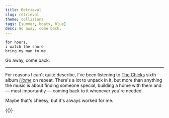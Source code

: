 ```yaml
---
title: Retrieval
slug: retrieval
theme: collisions
tags: [summer, boats, blue]
desc: Go away, come back.
---
```


```
for hours,
i watch the shore
bring my man to me
```

Go away, come back.

<!--more-->

---

For reasons I can't quite describe, I've been listening to [The Chicks][1] sixth album [*Home*][2] on repeat.
There's a lot to unpack in it, but more than anything the music is about finding someone special, building a home with them and — most importantly — coming back to it whenever you're needed.

Maybe that's cheesy, but it's always worked for me.

[1]: https://en.wikipedia.org/wiki/The_Chicks
[2]: https://en.wikipedia.org/wiki/Home_(Dixie_Chicks_album)
[3]: https://youtu.be/d2nfkURaGkE

{{<youtube d2nfkURaGkE>}}

